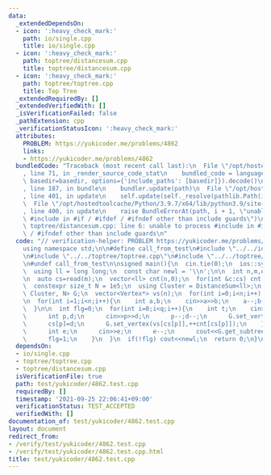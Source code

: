 ```yaml
---
data:
  _extendedDependsOn:
  - icon: ':heavy_check_mark:'
    path: io/single.cpp
    title: io/single.cpp
  - icon: ':heavy_check_mark:'
    path: toptree/distancesum.cpp
    title: toptree/distancesum.cpp
  - icon: ':heavy_check_mark:'
    path: toptree/toptree.cpp
    title: Top Tree
  _extendedRequiredBy: []
  _extendedVerifiedWith: []
  _isVerificationFailed: false
  _pathExtension: cpp
  _verificationStatusIcon: ':heavy_check_mark:'
  attributes:
    PROBLEM: https://yukicoder.me/problems/4862
    links:
    - https://yukicoder.me/problems/4862
  bundledCode: "Traceback (most recent call last):\n  File \"/opt/hostedtoolcache/Python/3.9.7/x64/lib/python3.9/site-packages/onlinejudge_verify/documentation/build.py\"\
    , line 71, in _render_source_code_stat\n    bundled_code = language.bundle(stat.path,\
    \ basedir=basedir, options={'include_paths': [basedir]}).decode()\n  File \"/opt/hostedtoolcache/Python/3.9.7/x64/lib/python3.9/site-packages/onlinejudge_verify/languages/cplusplus.py\"\
    , line 187, in bundle\n    bundler.update(path)\n  File \"/opt/hostedtoolcache/Python/3.9.7/x64/lib/python3.9/site-packages/onlinejudge_verify/languages/cplusplus_bundle.py\"\
    , line 401, in update\n    self.update(self._resolve(pathlib.Path(included), included_from=path))\n\
    \  File \"/opt/hostedtoolcache/Python/3.9.7/x64/lib/python3.9/site-packages/onlinejudge_verify/languages/cplusplus_bundle.py\"\
    , line 400, in update\n    raise BundleErrorAt(path, i + 1, \"unable to process\
    \ #include in #if / #ifdef / #ifndef other than include guards\")\nonlinejudge_verify.languages.cplusplus_bundle.BundleErrorAt:\
    \ toptree/distancesum.cpp: line 6: unable to process #include in #if / #ifdef\
    \ / #ifndef other than include guards\n"
  code: "// verification-helper: PROBLEM https://yukicoder.me/problems/4862\n\n#include<bits/stdc++.h>\n\
    using namespace std;\n\n#define call_from_test\n#include \"../../io/single.cpp\"\
    \n#include \"../../toptree/toptree.cpp\"\n#include \"../../toptree/distancesum.cpp\"\
    \n#undef call_from_test\n\nsigned main(){\n  cin.tie(0);\n  ios::sync_with_stdio(0);\n\
    \  using ll = long long;\n  const char newl = '\\n';\n\n  int n,m,q;\n  cin>>n>>m>>q;\n\
    \n  auto cs=read(m);\n  vector<ll> cnt(n,0);\n  for(int &c:cs) cnt[--c]++;\n\n\
    \  constexpr size_t N = 1e5;\n  using Cluster = DistanceSum<ll>;\n  TopTree<Vertex,\
    \ Cluster, N> G;\n  vector<Vertex*> vs(n);\n  for(int i=0;i<n;i++) vs[i]=G.create(cnt[i]);\n\
    \n  for(int i=1;i<n;i++){\n    int a,b;\n    cin>>a>>b;\n    a--;b--;\n    G.link(vs[a],1,vs[b]);\n\
    \  }\n\n  int flg=0;\n  for(int i=0;i<q;i++){\n    int t;\n    cin>>t;\n    if(t==1){\n\
    \      int p,d;\n      cin>>p>>d;\n      p--;d--;\n      G.set_vertex(vs[cs[p]],--cnt[cs[p]]);\n\
    \      cs[p]=d;\n      G.set_vertex(vs[cs[p]],++cnt[cs[p]]);\n    }\n    if(t==2){\n\
    \      int e;\n      cin>>e;\n      e--;\n      cout<<G.get_subtree(vs[e]).ans<<newl;\n\
    \      flg=1;\n    }\n  }\n  if(!flg) cout<<newl;\n  return 0;\n}\n"
  dependsOn:
  - io/single.cpp
  - toptree/toptree.cpp
  - toptree/distancesum.cpp
  isVerificationFile: true
  path: test/yukicoder/4862.test.cpp
  requiredBy: []
  timestamp: '2021-09-25 22:06:41+09:00'
  verificationStatus: TEST_ACCEPTED
  verifiedWith: []
documentation_of: test/yukicoder/4862.test.cpp
layout: document
redirect_from:
- /verify/test/yukicoder/4862.test.cpp
- /verify/test/yukicoder/4862.test.cpp.html
title: test/yukicoder/4862.test.cpp
---
```

